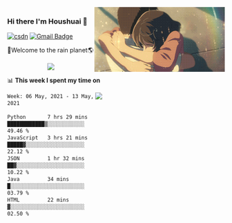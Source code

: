 <img  align='right' height="150" src="https://github.com/LikeRainDay/LikeRainDay/blob/master/pic/img_rain_1.gif?raw=true">



### Hi there I'm Houshuai :lemon:

[![csdn](https://img.shields.io/badge/-csdn-c14438?style=flat-square&logo=c&logoColor=white)](https://blog.csdn.net/qq_15807167)
[![Gmail Badge](https://img.shields.io/badge/-gmail-c14438?style=flat-square&logo=Gmail&logoColor=white&link=mailto:houshuai0816@gmail.com)](mailto:houshuai0816@gmail.com)

🚀Welcome to the rain planet🌎

<center>
<img align='center'  src="https://source.unsplash.com/random/1200x600">
</center>

📊 **This week I spent my time on**

<img align='right'   width="300" src="https://github-readme-stats.vercel.app/api?username=LikeRainDay&show_icons=true&title_color=fff&icon_color=79ff97&text_color=9f9f9f&bg_color=151515">

<!--START_SECTION:waka-->
```text
Week: 06 May, 2021 - 13 May, 2021

Python       7 hrs 29 mins   ████████████▒░░░░░░░░░░░░   49.46 % 
JavaScript   3 hrs 21 mins   █████▓░░░░░░░░░░░░░░░░░░░   22.12 % 
JSON         1 hr 32 mins    ██▓░░░░░░░░░░░░░░░░░░░░░░   10.22 % 
Java         34 mins         █░░░░░░░░░░░░░░░░░░░░░░░░   03.79 % 
HTML         22 mins         ▓░░░░░░░░░░░░░░░░░░░░░░░░   02.50 % 
```
<!--END_SECTION:waka-->
